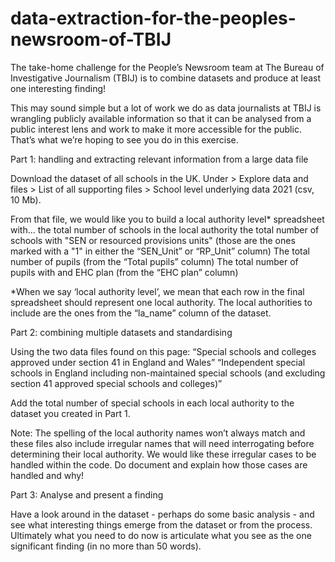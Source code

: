 # data-extraction-for-the-peoples-newsroom-of-TBIJ

The take-home challenge for the People’s Newsroom team at The Bureau of Investigative Journalism (TBIJ) is to combine datasets and produce at least one interesting finding! 

This may sound simple but a lot of work we do as data journalists at TBIJ is wrangling publicly available information so that it can be analysed from a public interest lens and work to make it more accessible for the public. That’s what we’re hoping to see you do in this exercise.

Part 1: handling and extracting relevant information from a large data file

Download the dataset of all schools in the UK. Under > Explore data and files > List of all supporting files > School level underlying data 2021 (csv, 10 Mb).

From that file, we would like you to build a local authority level* spreadsheet with...
the total number of schools in the local authority
the total number of schools with "SEN or resourced provisions units" (those are the ones marked with a "1" in either the “SEN_Unit” or “RP_Unit” column)
The total number of pupils (from the “Total pupils” column)
The total number of pupils with and EHC plan (from the “EHC plan” column)

*When we say ‘local authority level’, we mean that each row in the final spreadsheet should represent one local authority. The local authorities to include are the ones from the “la_name” column of the dataset.

Part 2: combining multiple datasets and standardising

Using the two data files found on this page:
“Special schools and colleges approved under section 41 in England and Wales”
“Independent special schools in England including non-maintained special schools (and excluding section 41 approved special schools and colleges)”

Add the total number of special schools in each local authority to the dataset you created in Part 1.

Note: The spelling of the local authority names won’t always match and these files also include irregular names that will need interrogating before determining their local authority. We would like these irregular cases to be handled within the code. Do document and explain how those cases are handled and why! 

Part 3: Analyse and present a finding


Have a look around in the dataset - perhaps do some basic analysis - and see what interesting things emerge from the dataset or from the process. Ultimately what you need to do now is articulate what you see as the one significant finding (in no more than 50 words). 
